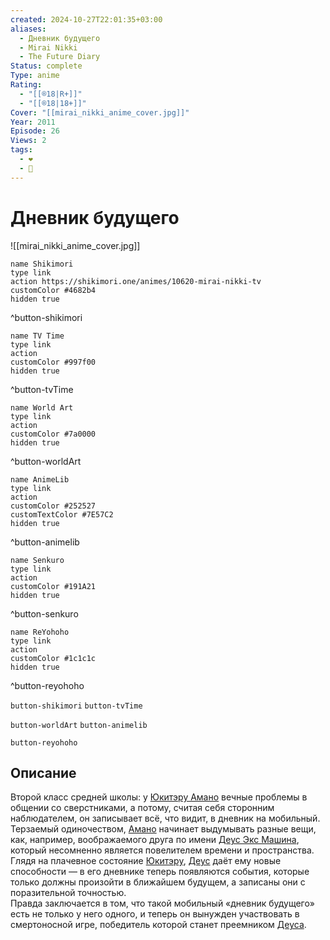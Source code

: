 ```yaml
---
created: 2024-10-27T22:01:35+03:00
aliases:
  - Дневник будущего
  - Mirai Nikki
  - The Future Diary
Status: complete
Type: anime
Rating:
  - "[[®️18|R+]]"
  - "[[®️18|18+]]"
Cover: "[[mirai_nikki_anime_cover.jpg]]"
Year: 2011
Episode: 26
Views: 2
tags:
  - ❤
  - 🔞
---
```


# Дневник будущего

![[mirai_nikki_anime_cover.jpg]]

```button
name Shikimori
type link
action https://shikimori.one/animes/10620-mirai-nikki-tv
customColor #4682b4
hidden true
```
^button-shikimori

```button
name TV Time
type link
action 
customColor #997f00
hidden true
```
^button-tvTime

```button
name World Art
type link
action 
customColor #7a0000
hidden true
```
^button-worldArt

```button
name AnimeLib
type link
action 
customColor #252527
customTextColor #7E57C2
hidden true
```
^button-animelib

```button
name Senkuro
type link
action 
customColor #191A21
hidden true
```
^button-senkuro

```button
name ReYohoho
type link
action 
customColor #1c1c1c
hidden true
```
^button-reyohoho



`button-shikimori` `button-tvTime`

`button-worldArt` `button-animelib`

`button-reyohoho`

## Описание

Второй класс средней школы: у [Юкитэру Амано](https://shikimori.one/characters/4962-yukiteru-amano) вечные проблемы в общении со сверстниками, а потому, считая себя сторонним наблюдателем, он записывает всё, что видит, в дневник на мобильный.  
Терзаемый одиночеством, [Амано](https://shikimori.one/characters/4962-yukiteru-amano) начинает выдумывать разные вещи, как, например, воображаемого друга по имени [Деус Экс Машина](https://shikimori.one/characters/4964-deus-ex-machina), который несомненно является повелителем времени и пространства. Глядя на плачевное состояние [Юкитэру](https://shikimori.one/characters/4962-yukiteru-amano), [Деус](https://shikimori.one/characters/4964-deus-ex-machina) даёт ему новые способности — в его дневнике теперь появляются события, которые только должны произойти в ближайшем будущем, а записаны они с поразительной точностью.  
Правда заключается в том, что такой мобильный «дневник будущего» есть не только у него одного, и теперь он вынужден участвовать в смертоносной игре, победитель которой станет преемником [Деуса](https://shikimori.one/characters/4964-deus-ex-machina).
